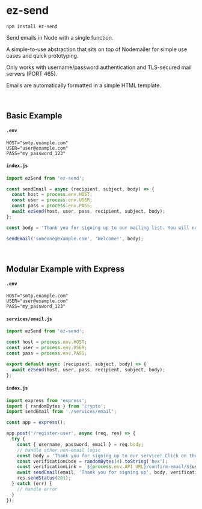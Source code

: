 # ez-send

```
npm install ez-send
```

Send emails in Node with a single function.

A simple-to-use abstraction that sits on top of Nodemailer for simple use cases and quick prototyping.

Only works with username/password authentication and TLS-secured mail servers (PORT 465).

Emails are automatically formatted in a simple HTML template.

<br>

## Basic Example

#### **`.env`**
```
HOST="smtp.example.com"
USER="user@example.com"
PASS="my_password_123"
```

#### **`index.js`**
``` js
import ezSend from 'ez-send';

const sendEmail = async (recipient, subject, body) => {
  const host = process.env.HOST;
  const user = process.env.USER;
  const pass = process.env.PASS;
  await ezSend(host, user, pass, recipient, subject, body);
};

const body = 'Thank you for signing up to our mailing list. You will now receive promotional emails and newsletters related to our product.'

sendEmail('someone@example.com', 'Welcome!', body);
```

<br>

## Modular Example with Express

#### **`.env`**
```
HOST="smtp.example.com"
USER="user@example.com"
PASS="my_password_123"
```

#### **`services/email.js`**
``` js
import ezSend from 'ez-send';

const host = process.env.HOST;
const user = process.env.USER;
const pass = process.env.PASS;

export default async (recipient, subject, body) => {
  await ezSend(host, user, pass, recipient, subject, body);
};
```

#### **`index.js`**
``` js
import express from 'express';
import { randomBytes } from 'crypto';
import sendEmail from './services/email';

const app = express();

app.post('/register-user', async (req, res) => {
  try {
    const { username, password, email } = req.body;
    // handle other non-email logic
    const body = 'Thank you for signing up to our service! Click on the link below to confirm your email address:';
    const verificationCode = randomBytes(4).toString('hex');
    const verificationLink = `${process.env.API_URL}/confirm-email/${username}/${verificationCode}`;
    await sendEmail(email, 'Thank you for signing up', body, verificationLink);
    res.sendStatus(201);
  } catch (err) {
    // handle error
  }
});
```